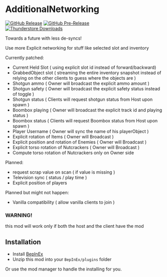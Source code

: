 AdditionalNetworking
============
[![GitHub Release](https://img.shields.io/github/v/release/mattymatty97/LTC_AdditionalNetworking?display_name=release&logo=github&logoColor=white)](https://github.com/mattymatty97/LTC_AdditionalNetworking/releases/latest)
[![GitHub Pre-Release](https://img.shields.io/github/v/release/mattymatty97/LTC_AdditionalNetworking?include_prereleases&display_name=release&logo=github&logoColor=white&label=preview)](https://github.com/mattymatty97/LTC_AdditionalNetworking/releases)  
[![Thunderstore Downloads](https://img.shields.io/thunderstore/dt/mattymatty/AdditionalNetworking?style=flat&logo=thunderstore&logoColor=white&label=thunderstore)](https://thunderstore.io/c/lethal-company/p/mattymatty/AdditionalNetworking/)

Towards a future with less de-syncs!

Use more Explicit networking for stuff like selected slot and inventory

Currently patched:
- Current Held Slot ( using explicit slot id instead of forward/backward)
- GrabbedObject slot ( streaming the entire inventory snapshot instead of relying on the other clients to guess where the objects are )
- Shotgun ammo ( Owner will broadcast the explicit ammo amount )
- Shotgun safety ( Owner will broadcast the explicit safety status instead of toggle )
- Shotgun status ( Clients will request shotgun status from Host upon spawn )
- Boombox playing ( Owner will broadcast the explicit track id and playing status )
- Boombox status ( Clients will request Boombox status from Host upon spawn )
- Player Username ( Owner will sync the name of his playerObject )
- Explicit rotation of Items ( Owner will Broadcast )
- Explicit position and rotation of Enemies ( Owner will Broadcast )
- Explicit torso rotation of Nutcrackers ( Owner will Broadcast )
- Compute torso rotation of Nutcrackers only on Owner side

Planned:
- request scrap value on scan ( if value is missing )
- Television sync ( status / play time )
- Explicit position of players

Planned but might not happen:
- Vanilla compatibility ( allow vanilla clients to join )

### **WARNING!**
this mod will work only if both the host and the client have the mod

Installation
------------

- Install [BepInEx](https://thunderstore.io/c/lethal-company/p/BepInEx/BepInExPack/)
- Unzip this mod into your `BepInEx/plugins` folder

Or use the mod manager to handle the installing for you.
